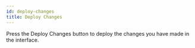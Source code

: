 ```yaml
---
id: deploy-changes
title: Deploy Changes
---
```


Press the Deploy Changes button to deploy the changes you have made in the interface.
